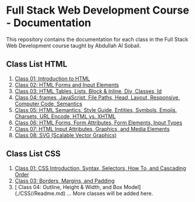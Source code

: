 # Full Stack Web Development Course - Documentation

This repository contains the documentation for each class in the Full Stack Web Development course taught by Abdullah Al Sobail.

## Class List HTML

1. [Class 01: Introduction to HTML](./HTML/Class01/Readme.md)
2. [Class 02: HTML Forms and Input Elements](./HTML/Class02/Readme.md)
3. [Class 03: HTML Tables, Lists, Block & Inline, Div, Classes, Id](./HTML/Class03/Readme.md)
4. [Class 04: frames, JavaScript, File Paths, Head, Layout, Responsive, Computer Code, Semantics](./HTML/Class04/Readme.md)
5. [Class 05: HTML Semantics, Style Guide, Entities, Symbols, Emojis, Charsets, URL Encode, HTML vs. XHTML](./HTML/Class05/Readme.md)
6. [Class 06: HTML Forms, Form Attributes, Form Elements, Input Types](./HTML/Class06/Readme.md)
7. [Class 07: HTML Input Attributes, Graphics, and Media Elements](./HTML/Class07/Readme.md)
8. [Class 08: SVG (Scalable Vector Graphics)](./HTML/Class08/Readme.md)


## Class List CSS

1. [ Class 01: CSS Introduction, Syntax, Selectors, How To, and Cascading Order](./CSS/Class01/Readme.md)
2. [ Class 03: Borders, Margins, and Padding](./CSS/Class03/Readme.md)
3. [ Class 04: Outline, Height & Width, and Box Model] (./CSS//Readme.md)
... More classes will be added here.
